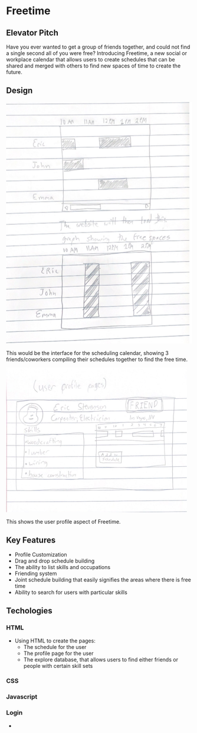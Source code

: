# Freetime

## Elevator Pitch

Have you ever wanted to get a group of friends together, and could not find a single second all of you were free?  Introducing Freetime, a new social or workplace calendar that allows users to create schedules that can be shared and merged with others to find new spaces of time to create the future.

## Design
![Alt text](<schedule diagrams.png>)

This would be the interface for the scheduling calendar, showing 3 friends/coworkers compiling their schedules together to find the free time.

![Alt text](<user profile pages.png>)

This shows the user profile aspect of Freetime.

## Key Features

- Profile Customization
- Drag and drop schedule building
- The ability to list skills and occupations
- Friending system
- Joint schedule building that easily signifies the areas where there is free time
- Ability to search for users with particular skills

## Techologies

### HTML
- Using HTML to create the pages:
    - The schedule for the user
    - The profile page for the user
    - The explore database, that allows users to find either friends or people with certain skill sets

### CSS

### Javascript
### Login
- 